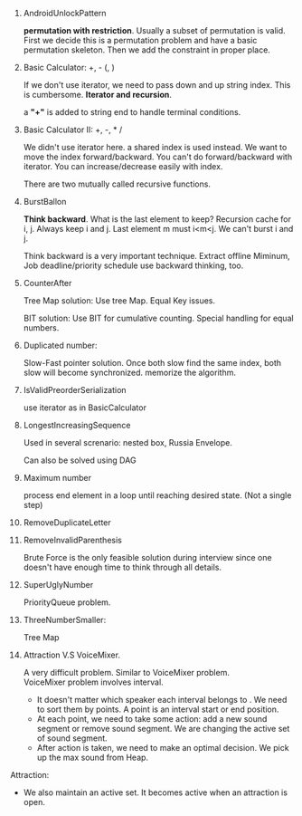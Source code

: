 1. AndroidUnlockPattern
   
   **permutation with restriction**. Usually a subset of permutation is valid. First we decide this is a permutation 
   problem  and have a basic permutation skeleton. Then we add the constraint in proper place.

1. Basic Calculator: +, - (, )
    
   If we don't use iterator, we need to pass down and up string index. This is cumbersome. **Iterator and recursion**.
   
   a **"+"** is added to string end to handle terminal conditions. 

1. Basic Calculator II: +, -, * /
   
   We didn't use iterator here. a shared index is used instead. We want to move the index forward/backward. 
   You can't do forward/backward with iterator. You can increase/decrease easily with index.
   
   There are two mutually called recursive functions.
   
1. BurstBallon
   
   **Think  backward**. What is the last element to keep?
   Recursion cache for i, j. Always keep i and j. Last element m must i<m<j. We can't burst i and j.
 
   Think backward is a very important technique. Extract offline Miminum, Job deadline/priority schedule use 
   backward thinking, too.
   
1. CounterAfter

    Tree Map solution: Use tree Map. Equal Key issues.
    
    BIT solution: Use BIT for cumulative counting. Special handling for equal numbers.
    
1. Duplicated number:

   Slow-Fast pointer solution. Once both slow find the same index, both slow will become synchronized.
   memorize the algorithm.
   
1. IsValidPreorderSerialization

   use iterator as in BasicCalculator

1. LongestIncreasingSequence

    Used in several screnario: nested box, Russia Envelope.
    
    Can also be solved using DAG

1. Maximum number

   process end element in a loop until reaching desired state. (Not a single step)

1. RemoveDuplicateLetter
   

1. RemoveInvalidParenthesis
    
    Brute Force is the only feasible solution during interview since one doesn't have enough time to think through
    all details.
    
1. SuperUglyNumber
   
   PriorityQueue problem. 

1. ThreeNumberSmaller:
   
   Tree Map
   
1. Attraction V.S VoiceMixer.
   
   A very difficult problem. Similar to VoiceMixer problem.  
   VoiceMixer problem involves interval. 
   +  It doesn't matter which speaker each interval belongs to . We need to sort them by points. A point is an interval
      start or end position. 
   + At each point, we need to take some action: add a new sound segment or remove sound segment. We are changing the 
     active set of sound segment. 
   + After action is taken, we need to make an optimal decision. We pick up the max sound from Heap. 
  
  Attraction: 
  + We also maintain an active set. It becomes active when an attraction is open. 